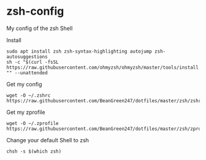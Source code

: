 # zsh-config
My config of the zsh Shell

Install
```
sudo apt install zsh zsh-syntax-highlighting autojump zsh-autosuggestions
sh -c "$(curl -fsSL https://raw.githubusercontent.com/ohmyzsh/ohmyzsh/master/tools/install.sh)" "" --unattended
```
Get my config
```
wget -O ~/.zshrc https://raw.githubusercontent.com/BeanGreen247/dotfiles/master/zsh/zshrc
```
Get my zprofile
```
wget -O ~/.zprofile https://raw.githubusercontent.com/BeanGreen247/dotfiles/master/zsh/zprofile
```
Change your default Shell to zsh
```
chsh -s $(which zsh)
```

